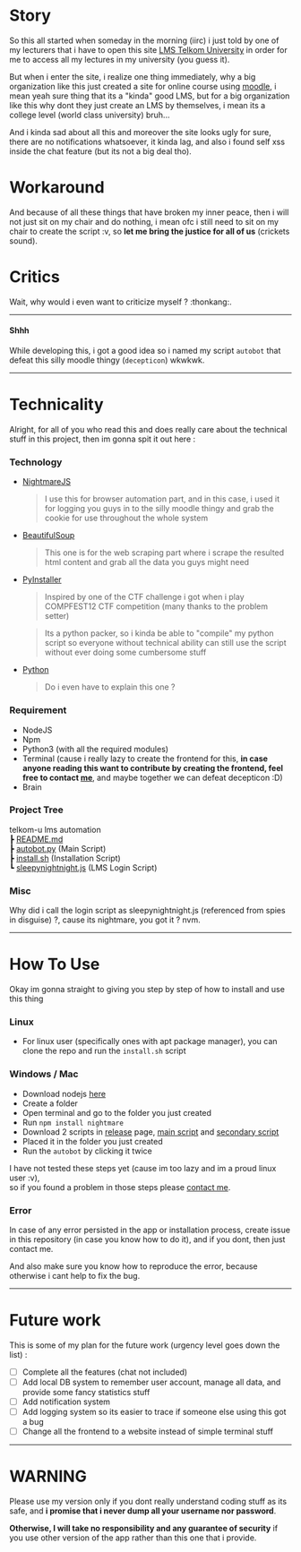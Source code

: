 # Story

So this all started when someday in the morning (iirc) i just told by one of my lecturers that i have to open this site [LMS Telkom University](https://lms.telkomuniversity.ac.id) in order for me to access all my lectures in my university (you guess it). 

But when i enter the site, i realize one thing immediately, why a big organization like this just created a site for online course using [moodle](https://moodle.com/), i mean yeah sure thing that its a "kinda" good LMS, but for a big organization like this why dont they just create an LMS by themselves, i mean its a college level (world class university) bruh...

And i kinda sad about all this and moreover the site looks ugly for sure, there are no notifications whatsoever, it kinda lag, and also i found self xss inside the chat feature (but its not a big deal tho).

# Workaround

And because of all these things that have broken my inner peace, then i will not just sit on my chair and do nothing, i mean ofc i still need to sit on my chair to create the script :v, so **let me bring the justice for all of us** (crickets sound).

# Critics

Wait, why would i even want to criticize myself ? :thonkang:.

----

#### Shhh

While developing this, i got a good idea so i named my script `autobot` that defeat this silly moodle thingy (`decepticon`) wkwkwk.

----

# Technicality

Alright, for all of you who read this and does really care about the technical stuff in this project, then im gonna spit it out here :

### Technology

- [NightmareJS](http://www.nightmarejs.org/)
  > I use this for browser automation part, and in this case, i used it for logging you guys in to the silly moodle thingy and grab the cookie for use throughout the whole system

- [BeautifulSoup](https://www.crummy.com/software/BeautifulSoup/bs4/doc/)
  > This one is for the web scraping part where i scrape the resulted html content and grab all the data you guys might need

- [PyInstaller](https://www.pyinstaller.org/)
  > Inspired by one of the CTF challenge i got when i play COMPFEST12 CTF competition (many thanks to the problem setter)  

  > Its a python packer, so i kinda be able to "compile" my python script so everyone without technical ability can still use the script without ever doing some cumbersome stuff

- [Python](https://www.python.org/download/releases/3.0/)
  > Do i even have to explain this one ?

### Requirement

- NodeJS
- Npm
- Python3 (with all the required modules)
- Terminal (cause i really lazy to create the frontend for this, **in case anyone reading this want to contribute by creating the frontend, feel free to contact [me](https://fakhrip.github.io)**, and maybe together we can defeat decepticon :D)
- Brain

### Project Tree

telkom-u lms automation  
 ┣ [README.md](#)  
 ┣ [autobot.py](./autobot.py) (Main Script)  
 ┣ [install.sh](./install.sh) (Installation Script)  
 ┗ [sleepynightnight.js](./sleepynightnight.js) (LMS Login Script)


### Misc

Why did i call the login script as sleepynightnight.js (referenced from spies in disguise) ?, cause its nightmare, you got it ? nvm.

----

# How To Use

Okay im gonna straight to giving you step by step of how to install and use this thing

### Linux

- For linux user (specifically ones with apt package manager), you can clone the repo and run the `install.sh` script

### Windows / Mac

- Download nodejs [here](https://nodejs.org/en/download/)
- Create a folder 
- Open terminal and go to the folder you just created
- Run `npm install nightmare`
- Download 2 scripts in [release](https://github.com/fakhrip/AUTObot/releases) page, [main script](https://github.com/fakhrip/AUTObot/releases/download/v0.01-alpha/autobot) and [secondary script](https://github.com/fakhrip/AUTObot/releases/download/v0.01-alpha/sleepynightnight.js)
- Placed it in the folder you just created
- Run the `autobot` by clicking it twice

I have not tested these steps yet (cause im too lazy and im a proud linux user :v),  
so if you found a problem in those steps please [contact me](https://fakhrip.github.io).

### Error

In case of any error persisted in the app or installation process, create issue in this repository (in case you know how to do it), and if you dont, then just contact me.

And also make sure you know how to reproduce the error, because otherwise i cant help to fix the bug.

----

# Future work

This is some of my plan for the future work (urgency level goes down the list) : 

- [ ] Complete all the features (chat not included)  
- [ ] Add local DB system to remember user account, manage all data, and provide some fancy statistics stuff  
- [ ] Add notification system  
- [ ] Add logging system so its easier to trace if someone else using this got a bug  
- [ ] Change all the frontend to a website instead of simple terminal stuff

----

# WARNING

Please use my version only if you dont really understand coding stuff as its safe, and **i promise that i never dump all your username nor password**.

**Otherwise, I will take no responsibility and any guarantee of security** if you use other version of the app rather than this one that i provide.